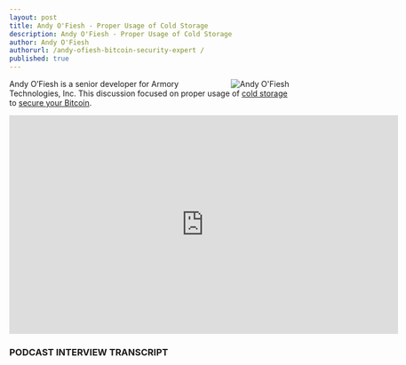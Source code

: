 ```yaml
---
layout: post
title: Andy O'Fiesh - Proper Usage of Cold Storage
description: Andy O'Fiesh - Proper Usage of Cold Storage
author: Andy O'Fiesh
authorurl: /andy-ofiesh-bitcoin-security-expert /
published: true
---
```


<img src="/images/andy-ofiesh.png" alt="Andy O'Fiesh" align="right"> Andy O’Fiesh is a senior developer for Armory Technologies, Inc. This discussion focused on proper usage of <a href="/bitcoin-cold-storage/">cold storage</a> to <a href="/bitcoin-security-standards/">secure your Bitcoin</a>.


<center><iframe width="700" height="394" src="https://www.youtube.com/embed/8EHwhe_mO8Y" frameborder="0" allowfullscreen></iframe></center>

### PODCAST INTERVIEW TRANSCRIPT
